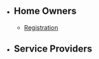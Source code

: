 - ## Home Owners
    - [Registration](/{{route}}/{{version}}/home-owners/registration)
- ## Service Providers
